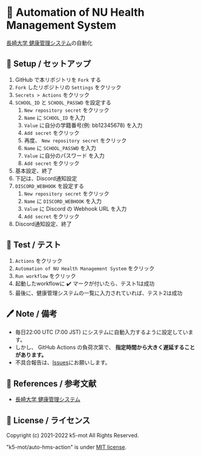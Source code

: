 # 🤖 Automation of NU Health Management System

[長崎大学 健康管理システム](https://hms.hc.nagasaki-u.ac.jp/)の自動化


## 🏯 Setup / セットアップ

1. GitHub で本リポジトリを `Fork` する
1. `Fork` したリポジトリの `Settings` をクリック
1. `Secrets > Actions` をクリック
1. `SCHOOL_ID` と `SCHOOL_PASSWD` を設定する
    1. `New repository secret` をクリック
    1. `Name` に `SCHOOL_ID` を入力
    1. `Value` に自分の学籍番号(例: bb12345678) を入力
    1. `Add secret` をクリック
    1. 再度、 `New repository secret` をクリック
    1. `Name` に `SCHOOL_PASSWD` を入力
    1. `Value` に自分のパスワード を入力
    1. `Add secret` をクリック
1. 基本設定、終了
1. 下記は、Discord通知設定
1. `DISCORD_WEBHOOK` を設定する
    1. `New repository secret` をクリック
    1. `Name` に `DISCORD_WEBHOOK` を入力
    1. `Value` に Discord の Webhook URL を入力
    1. `Add secret` をクリック
1. Discord通知設定、終了


## 👀 Test / テスト

1. `Actions` をクリック
1. `Automation of NU Health Management System` をクリック
1. `Run workflow` をクリック
1. 起動したworkflowに ✔️ マークが付いたら、テスト1は成功
1. 最後に、健康管理システムの一覧に入力されていれば、テスト2は成功


## 🖊️ Note / 備考

- 毎日22:00 UTC (7:00 JST) にシステムに自動入力するように設定しています。
- しかし、 GitHub Actions の負荷次第で、 **指定時間から大きく遅延することがあります。**
- 不具合報告は、[Issues](https://github.com/k5-mot/auto-hms-action/issues)にお願いします。


## 🔖 References / 参考文献

- [長崎大学 健康管理システム](https://hms.hc.nagasaki-u.ac.jp/)


## 🍋 License / ライセンス

Copyright (c) 2021-2022 k5-mot All Rights Reserved.

"k5-mot/auto-hms-action" is under [MIT license](https://en.wikipedia.org/wiki/MIT_License).

